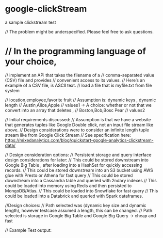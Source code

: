 # google-clickStream
a sample clickstream test 

//        The problem might be underspecified. Please feel free to ask questions.

# //        In the programming language of your choice,
//        implement an API that takes the filename of a
//        comma-separated value (CSV) file and provides
//        convenient access to its values.
//        Here’s an example of a CSV file, is ASCII text.
// load a file that is myfile.txt from file system

// location,employee,favorite fruit // Assumption is: dynamic keys , dynamic length
// Austin,Alice,Apple // values1 -> A choice: whether or not that we convert into an array that deletes ,
// Boston,Bob,Bosc Pear // values2

// Initial requirements discussed:
// Assumption is that we have a website that generates tuples like Google Double click, not an input file stream like above.
// Design considerations were to consider an infinite length tuple stream like from Google Click Stream
// See specification here: https://mixedanalytics.com/blog/quickstart-google-analytics-clickstream-data/

// Design consideration options:
// Persistent storage and query interface design considerations for later:
// This could be stored downstream into Google Big Table , after loading into a HashSet for quickly accessing records.
// This could be stored downstream into an S3 bucket using AWS glue with Presto or Athena for fast query
// This could be stored downstream into a Cassandra table and queried with 2ndary indexes
// This could be loaded into memory using Redis and then persisted to MongoDB/Atlas.
// This could be loaded into Snowflake for fast query
// This could be loaded into a Databrick and queried with Spark dataframes.

//Design choices:
// Path selected was (dynamic key size and dynamic length), however testcase assumed a length, this can be changed.
// Path selected is storage in Google Big Table and Google Big Query -> cheap and fast

// Example Test output:


